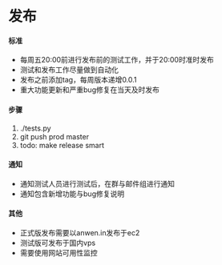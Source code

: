 发布
=======


#### 标准

* 每周五20:00前进行发布前的测试工作，并于20:00时准时发布
* 测试和发布工作尽量做到自动化
* 发布之前添加tag，每周版本递增0.0.1
* 重大功能更新和严重bug修复在当天及时发布


#### 步骤

1. ./tests.py
2. git push prod master
3. todo: make release smart


#### 通知

* 通知测试人员进行测试后，在群与邮件组进行通知
* 通知包含新增功能与bug修复说明

#### 其他

* 正式版发布需要以anwen.in发布于ec2
* 测试版可发布于国内vps
* 需要使用网站可用性监控